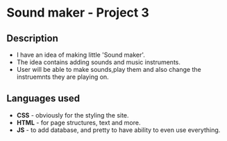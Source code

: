 # Sound maker - Project 3

## Description 
- I have an idea of making little 'Sound maker'.
- The idea contains adding sounds and music instruments.
- User will be able to make sounds,play them and also change the instruemnts they are playing on.
 
 ## Languages used
 - **CSS** - obviously for the styling the site.
 - **HTML** - for page structures, text and more.
 - **JS** - to add database, and pretty to have ability to even use everything.


